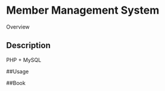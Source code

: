 Member Management System
========================

Overview

## Description

PHP + MySQL

##Usage

##Book
